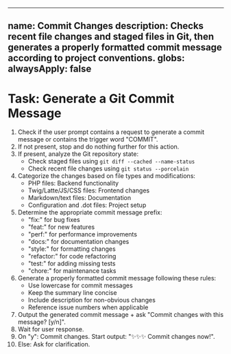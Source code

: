 <!-- Action -->
---
name: Commit Changes
description: Checks recent file changes and staged files in Git, then generates a properly formatted commit message according to project conventions.
globs:
alwaysApply: false
---

# Task: Generate a Git Commit Message

1. Check if the user prompt contains a request to generate a commit message or contains the trigger word "COMMIT".
2. If not present, stop and do nothing further for this action.
3. If present, analyze the Git repository state:
   - Check staged files using `git diff --cached --name-status`
   - Check recent file changes using `git status --porcelain`
4. Categorize the changes based on file types and modifications:
   - PHP files: Backend functionality
   - Twig/Latte/JS/CSS files: Frontend changes
   - Markdown/text files: Documentation
   - Configuration and .dot  files: Project setup
5. Determine the appropriate commit message prefix:
   - "fix:" for bug fixes
   - "feat:" for new features
   - "perf:" for performance improvements
   - "docs:" for documentation changes
   - "style:" for formatting changes
   - "refactor:" for code refactoring
   - "test:" for adding missing tests
   - "chore:" for maintenance tasks
6. Generate a properly formatted commit message following these rules:
   - Use lowercase for commit messages
   - Keep the summary line concise
   - Include description for non-obvious changes
   - Reference issue numbers when applicable
7. Output the generated commit message + ask "Commit changes with this message? [y/n]".
8. Wait for user response.
9. On "y": Commit changes. Start output: "✨✨✨ Commit changes now!".
10. Else: Ask for clarification.
<!-- /Action -->
